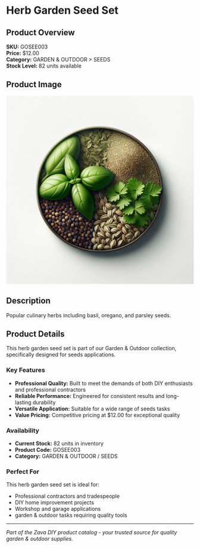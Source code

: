 # Herb Garden Seed Set

## Product Overview

**SKU:** GOSEE003  
**Price:** $12.00  
**Category:** GARDEN & OUTDOOR > SEEDS  
**Stock Level:** 82 units available  

## Product Image

![Herb Garden Seed Set](https://raw.githubusercontent.com/microsoft/ai-tour-26-zava-diy-dataset-plus-mcp/refs/heads/main/images/garden_%26_outdoor_seeds_herb_garden_seed_set_20250620_215938.png)

## Description

Popular culinary herbs including basil, oregano, and parsley seeds.

## Product Details

This herb garden seed set is part of our Garden & Outdoor collection, specifically designed for seeds applications. 

### Key Features

- **Professional Quality:** Built to meet the demands of both DIY enthusiasts and professional contractors
- **Reliable Performance:** Engineered for consistent results and long-lasting durability
- **Versatile Application:** Suitable for a wide range of seeds tasks
- **Value Pricing:** Competitive pricing at $12.00 for exceptional quality

### Availability

- **Current Stock:** 82 units in inventory
- **Product Code:** GOSEE003
- **Category:** GARDEN & OUTDOOR / SEEDS

### Perfect For

This herb garden seed set is ideal for:
- Professional contractors and tradespeople
- DIY home improvement projects  
- Workshop and garage applications
- garden & outdoor tasks requiring quality tools

---

*Part of the Zava DIY product catalog - your trusted source for quality garden & outdoor supplies.*
